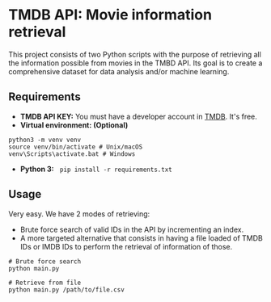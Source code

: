 # TMDB API: Movie information retrieval
This project consists of two Python scripts with the purpose of retrieving all
the information possible from movies in the TMBD API. Its goal is to create a comprehensive dataset for data analysis and/or machine learning.

## Requirements
- **TMDB API KEY:** You must have a developer account in [TMDB](https://www.themoviedb.org/account/signup). It's free.
- **Virtual environment: (Optional)**
```
python3 -m venv venv
source venv/bin/activate # Unix/macOS
venv\Scripts\activate.bat # Windows
```
- **Python 3:** &nbsp; `pip install -r requirements.txt`

## Usage
Very easy. We have 2 modes of retrieving:
* Brute force search of valid IDs in the API by incrementing an index.
* A more targeted alternative that consists in having a file loaded of
TMDB IDs or IMDB IDs to perform the retrieval of information of those.

```
# Brute force search
python main.py

# Retrieve from file
python main.py /path/to/file.csv
```